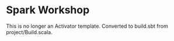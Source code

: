 # Spark Workshop #
This is no longer an Activator template. Converted to build.sbt from project/Build.scala.
